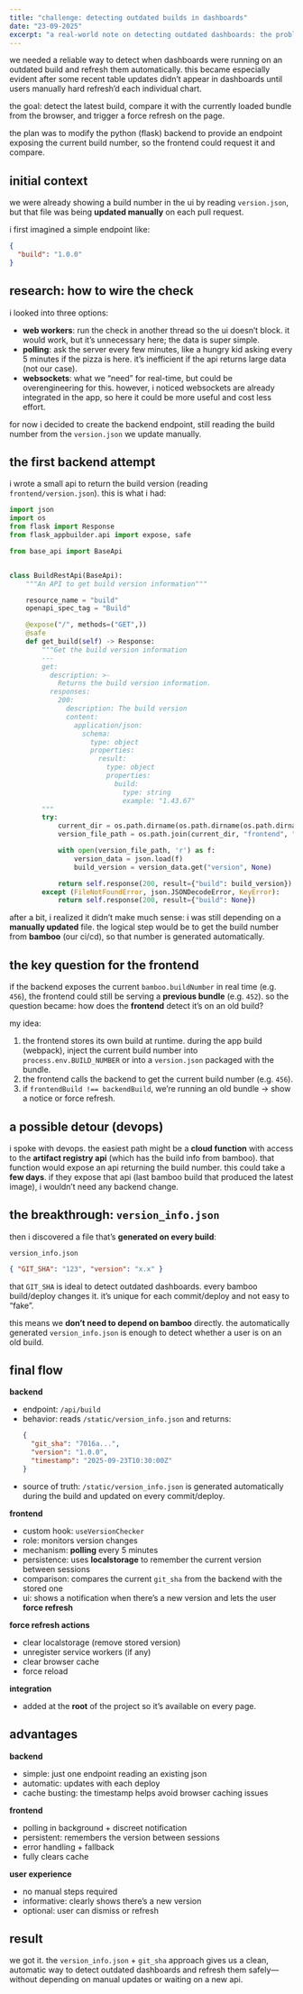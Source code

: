 ```yaml
---
title: "challenge: detecting outdated builds in dashboards"
date: "23-09-2025"
excerpt: "a real-world note on detecting outdated dashboards: the problem, the options i considered, and the final flow using an auto-generated version\_info.json with git\_sha."
---
```


we needed a reliable way to detect when dashboards were running on an outdated build and refresh them automatically. this became especially evident after some recent table updates didn’t appear in dashboards until users manually hard refresh’d each individual chart.

the goal: detect the latest build, compare it with the currently loaded bundle from the browser, and trigger a force refresh on the page.

the plan was to modify the python (flask) backend to provide an endpoint exposing the current build number, so the frontend could request it and compare.

## initial context

we were already showing a build number in the ui by reading `version.json`, but that file was being **updated manually** on each pull request.

i first imagined a simple endpoint like:

```json
{
  "build": "1.0.0"
}
```

## research: how to wire the check

i looked into three options:

- **web workers**: run the check in another thread so the ui doesn’t block. it would work, but it’s unnecessary here; the data is super simple.
- **polling**: ask the server every few minutes, like a hungry kid asking every 5 minutes if the pizza is here. it’s inefficient if the api returns large data (not our case).
- **websockets**: what we “need” for real-time, but could be overengineering for this. however, i noticed websockets are already integrated in the app, so here it could be more useful and cost less effort.

for now i decided to create the backend endpoint, still reading the build number from the `version.json` we update manually.

## the first backend attempt

i wrote a small api to return the build version (reading `frontend/version.json`). this is what i had:

```python
import json
import os
from flask import Response
from flask_appbuilder.api import expose, safe

from base_api import BaseApi


class BuildRestApi(BaseApi):
    """An API to get build version information"""

    resource_name = "build"
    openapi_spec_tag = "Build"

    @expose("/", methods=("GET",))
    @safe
    def get_build(self) -> Response:
        """Get the build version information
        ---
        get:
          description: >-
            Returns the build version information.
          responses:
            200:
              description: The build version
              content:
                application/json:
                  schema:
                    type: object
                    properties:
                      result:
                        type: object
                        properties:
                          build:
                            type: string
                            example: "1.43.67"
        """
        try:
            current_dir = os.path.dirname(os.path.dirname(os.path.dirname(os.path.abspath(__file__))))
            version_file_path = os.path.join(current_dir, "frontend", "version.json")

            with open(version_file_path, 'r') as f:
                version_data = json.load(f)
                build_version = version_data.get("version", None)

            return self.response(200, result={"build": build_version})
        except (FileNotFoundError, json.JSONDecodeError, KeyError):
            return self.response(200, result={"build": None})
```

after a bit, i realized it didn’t make much sense: i was still depending on a **manually updated** file. the logical step would be to get the build number from **bamboo** (our ci/cd), so that number is generated automatically.

## the key question for the frontend

if the backend exposes the current `bamboo.buildNumber` in real time (e.g. `456`), the frontend could still be serving a **previous bundle** (e.g. `452`). so the question became: how does the **frontend** detect it’s on an old build?

my idea:

1. the frontend stores its own build at runtime. during the app build (webpack), inject the current build number into `process.env.BUILD_NUMBER` or into a `version.json` packaged with the bundle.
2. the frontend calls the backend to get the current build number (e.g. `456`).
3. if `frontendBuild !== backendBuild`, we’re running an old bundle → show a notice or force refresh.

## a possible detour (devops)

i spoke with devops. the easiest path might be a **cloud function** with access to the **artifact registry api** (which has the build info from bamboo). that function would expose an api returning the build number. this could take a **few days**. if they expose that api (last bamboo build that produced the latest image), i wouldn’t need any backend change.

## the breakthrough: `version_info.json`

then i discovered a file that’s **generated on every build**:

`version_info.json`

```json
{ "GIT_SHA": "123", "version": "x.x" }
```

that `GIT_SHA` is ideal to detect outdated dashboards. every bamboo build/deploy changes it. it’s unique for each commit/deploy and not easy to “fake”.

this means we **don’t need to depend on bamboo** directly. the automatically generated `version_info.json` is enough to detect whether a user is on an old build.

## final flow

**backend**

- endpoint: `/api/build`
- behavior: reads `/static/version_info.json` and returns:
  ```json
  {
    "git_sha": "7016a...",
    "version": "1.0.0",
    "timestamp": "2025-09-23T10:30:00Z"
  }
  ```
- source of truth: `/static/version_info.json` is generated automatically during the build and updated on every commit/deploy.

**frontend**

- custom hook: `useVersionChecker`
- role: monitors version changes
- mechanism: **polling** every 5 minutes
- persistence: uses **localstorage** to remember the current version between sessions
- comparison: compares the current `git_sha` from the backend with the stored one
- ui: shows a notification when there’s a new version and lets the user **force refresh**

**force refresh actions**

- clear localstorage (remove stored version)
- unregister service workers (if any)
- clear browser cache
- force reload

**integration**

- added at the **root** of the project so it’s available on every page.

## advantages

**backend**

- simple: just one endpoint reading an existing json
- automatic: updates with each deploy
- cache busting: the timestamp helps avoid browser caching issues

**frontend**

- polling in background + discreet notification
- persistent: remembers the version between sessions
- error handling + fallback
- fully clears cache

**user experience**

- no manual steps required
- informative: clearly shows there’s a new version
- optional: user can dismiss or refresh

## result

we got it. the `version_info.json` + `git_sha` approach gives us a clean, automatic way to detect outdated dashboards and refresh them safely—without depending on manual updates or waiting on a new api.
